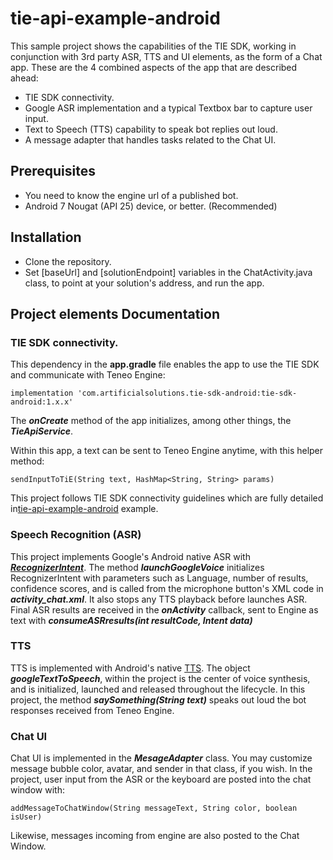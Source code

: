 # tie-api-example-android
This sample project shows the capabilities of the TIE SDK, working in conjunction with 3rd party ASR, TTS and UI elements, as the form of a Chat app. These are the 4 combined aspects of the app that are described ahead:
   - TIE SDK connectivity.
   - Google ASR implementation and a typical Textbox bar to capture user input. 
   - Text to Speech (TTS) capability to speak bot replies out loud.
   - A message adapter that handles tasks related to the Chat UI.


## Prerequisites
   - You need to know the engine url of a published bot.
   - Android 7 Nougat (API 25) device, or better. (Recommended)

## Installation
   - Clone the repository.
   - Set [baseUrl] and [solutionEndpoint] variables in the ChatActivity.java class, to point at your solution's address, and        run the app.


## Project elements Documentation
### TIE SDK connectivity.
This dependency in the **app.gradle** file enables the app to use the TIE SDK and communicate with Teneo Engine:
```
implementation 'com.artificialsolutions.tie-sdk-android:tie-sdk-android:1.x.x'
```
The ***onCreate*** method of the app initializes, among other things, the ***TieApiService***.

Within this app, a text can be sent to Teneo Engine anytime, with this helper method:
```
sendInputToTiE(String text, HashMap<String, String> params)
```
This project follows TIE SDK connectivity guidelines which are fully detailed in[tie-api-example-android](https://github.com/artificialsolutions/tie-api-example-android) example.

### Speech Recognition (ASR)
This project implements Google's Android native ASR with [***RecognizerIntent***](https://developer.android.com/reference/android/speech/RecognizerIntent).
The method ***launchGoogleVoice*** initializes RecognizerIntent with parameters such as Language, number of results, confidence scores, and is called from the microphone button's XML code in ***activity_chat.xml***. It also stops any TTS playback before launches ASR.
Final ASR results are received in the ***onActivity*** callback, sent to Engine as text with ***consumeASRresults(int resultCode, Intent data)***

### TTS
TTS is implemented with Android's native [TTS](https://developer.android.com/reference/android/speech/tts/TextToSpeech). The object ***googleTextToSpeech***, within the project is the center of voice synthesis, and is initialized, launched and released throughout the lifecycle.
In this project, the method ***saySomething(String text)***  speaks out loud the bot responses received from Teneo Engine.

### Chat UI
Chat UI is implemented in the ***MesageAdapter*** class. You may customize message bubble color, avatar, and sender in that class, if you wish. 
In the project, user input from the ASR or the keyboard are posted into the chat window with:
```
addMessageToChatWindow(String messageText, String color, boolean isUser)
```
Likewise, messages incoming from engine are also posted to the Chat Window.

